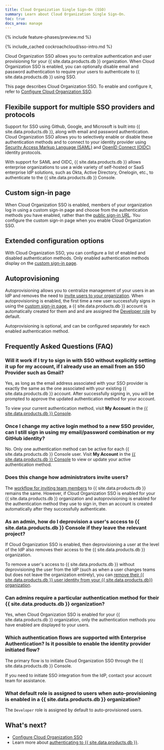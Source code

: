```yaml
---
title: Cloud Organization Single Sign-On (SSO)
summary: Learn about Cloud Organization Single Sign-On.
toc: true
docs_area: manage
---
```


{% include feature-phases/preview.md %}

{% include_cached cockroachcloud/sso-intro.md %}

Cloud Organization SSO allows you to centralize authentication and user provisioning for your {{ site.data.products.db }} organization. When Cloud Organization SSO is enabled, you can optionally disable email and password authentication to require your users to authenticate to {{ site.data.products.db }} using SSO.

This page describes Cloud Organization SSO. To enable and configure it, refer to [Configure Cloud Organization SSO](configure-cloud-org-sso.html).

## Flexibile support for multiple SSO providers and protocols

Support for SSO using Github, Google, and Microsoft is built into {{ site.data.products.db }}, along with email and password authentication. Cloud Organization SSO allows you to selectively enable or disable these authentication methods and to connect to your identity provider using [Security Access Markup Language (SAML)](https://en.wikipedia.org/wiki/Security_Assertion_Markup_Language) and [OpenID Connect (OIDC)](https://openid.net/connect/) identity protocols.

With support for SAML and OIDC, {{ site.data.products.db }} allows enterprise organizations to use a wide variety of self-hosted or SaaS enterprise IdP solutions, such as Okta, Active Directory, Onelogin, etc., to authenticate to the {{ site.data.products.db }} Console.

## Custom sign-in page

When Cloud Organization SSO is enabled, members of your organization log in using a custom sign-in page and choose from the authentication methods you have enabled, rather than the [public sign-in URL](https://cockroachlabs.cloud). You configure the custom sign-in page when you enable Cloud Organization SSO.

## Extended configuration options

With Cloud Organization SSO, you can configure a list of enabled and disabled authentication methods. Only enabled authentication methods display on the [custom sign-in page](#custom-sign-in-page).

## Autoprovisioning

Autoprovisioning allows you to centralize management of your users in an IdP and removes the need to [invite users to your organization](https://www.cockroachlabs.com/docs/cockroachcloud/console-access-management.html#invite-team-members-to-cockroachdb-cloud). When autoprovisioning is enabled, the first time a new user successfully signs in using the [custom sign-in page](#custom-sign-in-page), a {{ site.data.products.db }} account is automatically created for them and and are assigned the [Developer role](/docs/cockroachcloud/console-access-management.html#developer) by default.

Autoprovisioning is optional, and can be configured separately for each enabled authentication method.

## Frequently Asked Questions (FAQ)

### Will it work if I try to sign in with SSO without explicitly setting it up for my account, if I already use an email from an SSO Provider such as Gmail?

Yes, as long as the email address associated with your SSO provider is exactly the same as the one associated with your existing {{ site.data.products.db }} account. After successfully signing in, you will be prompted to approve the updated authentication method for your account.

To view your current authentication method, visit **My Account** in the [{{ site.data.products.db }} Console](https://cockroachlabs.cloud).

### Once I change my active login method to a new SSO provider, can I still sign in using my email/password combination or my GitHub identity?

No. Only one authentication method can be active for each {{ site.data.products.db }} Console user. Visit **My Account** in the [{{ site.data.products.db }} Console](https://cockroachlabs.cloud) to view or update your active authentication method.

### Does this change how administrators invite users?

The [workflow for inviting team members](console-access-management.html#invite-team-members-to-cockroachdb-cloud) to {{ site.data.products.db }} remains the same. However, if Cloud Organization SSO is enabled for your {{ site.data.products.db }} organization and autoprovisioning is enabled for the authentication method they use to sign in, then an account is created automatically after they successfully authenticate.

### As an admin, how do I deprovision a user's access to {{ site.data.products.db }} Console if they leave the relevant project?

If Cloud Organization SSO is enabled, then deprovisioning a user at the level of the IdP also removes their access to the {{ site.data.products.db }} organization.

To remove a user's access to {{ site.data.products.db }} without deprovisioning the user from the IdP (such as when a user changes teams but does not leave the organization entirely), you can [remove their {{ site.data.products.db }} user identity from your {{ site.data.products.db}} organization](console-access-management.html#delete-a-team-member).

### Can admins require a particular authentication method for their {{ site.data.products.db }} organization?

Yes, when Cloud Organization SSO is enabled for your {{ site.data.products.db }} organization, only the authentication methods you have enabled are displayed to your users.

### Which authentication flows are supported with Enterprise Authentication? Is it possible to enable the identity provider initiated flow?

The primary flow is to initiate Cloud Organization SSO through the {{ site.data.products.db }} Console.

If you need to initiate SSO integration from the IdP, contact your account team for assistance.

### What default role is assigned to users when auto-provisioning is enabled in a {{ site.data.products.db }} organization?

The `Developer` role is assigned by default to auto-provisioned users.

## What's next?
- [Configure Cloud Organization SSO](configure-cloud-org-sso.html)
- Learn more about [authenticating to {{ site.data.products.db }}](authentication.html).

